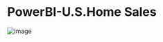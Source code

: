 # PowerBI-U.S.Home Sales
![image](https://user-images.githubusercontent.com/93392791/221393875-ab34e582-fd95-4bc0-82a3-3b4dd614efda.png)
